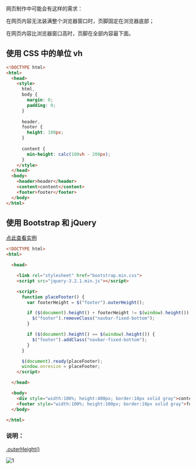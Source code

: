 网页制作中可能会有这样的需求：

在网页内容无法装满整个浏览器窗口时，页脚固定在浏览器底部；

在网页内容比浏览器窗口高时，页脚在全部内容最下面。

## 使用 CSS 中的单位 vh

```html
<!DOCTYPE html>
<html>
  <head>
    <style>
      html,
      body {
        margin: 0;
        padding: 0;
      }
      
      header,
      footer {
        height: 100px;
      }
      
      content {
        min-height: calc(100vh - 200px);
      }
    </style>
  </head>
  <body>
    <header>header</header>
    <content>content</content>
    <footer>footer</footer>
  </body>
</html>
```

## 使用 Bootstrap 和 jQuery

[点此查看实例](/example/1)

```html
<!DOCTYPE html>
<html>

  <head>

    <link rel="stylesheet" href="bootstrap.min.css">
    <script src="jquery-3.2.1.min.js"></script>

    <script>
      function placeFooter() {
        var footerHeight = $("footer").outerHeight();

        if ($(document).height() + footerHeight != $(window).height()) {
          $("footer").removeClass("navbar-fixed-bottom");
        }

        if ($(document).height() == $(window).height()) {
          $("footer").addClass("navbar-fixed-bottom");
        }
      }

      $(document).ready(placeFooter);
      window.onresize = placeFooter;
    </script>

  </head>

  <body>
    <div style="width:100%; height:400px; border:10px solid gray">content</div>
    <footer style="width:100%; height:100px; border:10px solid gray">footer</footer>
  </body>

</html>

```

### 说明：

[.outerHeight()](http://api.jquery.com/outerHeight/)

![1](/images/blog/6/1.jpg)